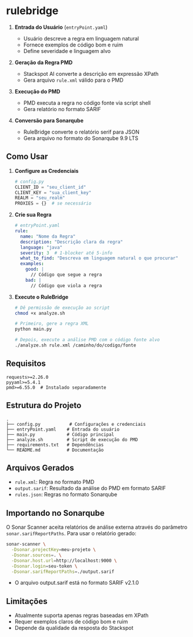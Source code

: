 # rulebridge

1. **Entrada do Usuário** (`entryPoint.yaml`)
   - Usuário descreve a regra em linguagem natural
   - Fornece exemplos de código bom e ruim
   - Define severidade e linguagem alvo

2. **Geração da Regra PMD**
   - Stackspot AI converte a descrição em expressão XPath
   - Gera arquivo `rule.xml` válido para o PMD

3. **Execução do PMD**
   - PMD executa a regra no código fonte via script shell
   - Gera relatório no formato SARIF

4. **Conversão para Sonarqube**
   - RuleBridge converte o relatório serif para JSON
   - Gera arquivo no formato do Sonarqube 9.9 LTS

## Como Usar

1. **Configure as Credenciais**
   ```python
   # config.py
   CLIENT_ID = "seu_client_id"
   CLIENT_KEY = "sua_client_key"
   REALM = "seu_realm"
   PROXIES = {}  # se necessário
   ```

2. **Crie sua Regra**
   ```yaml
   # entryPoint.yaml
   rule:
     name: "Nome da Regra"
     description: "Descrição clara da regra"
     language: "java"
     severity: 3  # 1-blocker até 5-info
     what_to_find: "Descreva em linguagem natural o que procurar"
     examples:
       good: |
         // Código que segue a regra
       bad: |
         // Código que viola a regra
   ```

3. **Execute o RuleBridge**
   ```bash
   # Dê permissão de execução ao script
   chmod +x analyze.sh
   
   # Primeiro, gere a regra XML
   python main.py
   
   # Depois, execute a análise PMD com o código fonte alvo
   ./analyze.sh rule.xml /caminho/do/codigo/fonte
   ```

## Requisitos

```
requests>=2.26.0
pyyaml>=5.4.1
pmd>=6.55.0  # Instalado separadamente
```

## Estrutura do Projeto

```
.
├── config.py           # Configurações e credenciais
├── entryPoint.yaml    # Entrada do usuário
├── main.py            # Código principal
├── analyze.sh         # Script de execução do PMD
├── requirements.txt   # Dependências
└── README.md          # Documentação
```

## Arquivos Gerados

- `rule.xml`: Regra no formato PMD
- `output.sarif`: Resultado da análise do PMD em formato SARIF
- `rules.json`: Regras no formato Sonarqube

## Importando no Sonarqube

O Sonar Scanner aceita relatórios de análise externa através do parâmetro `sonar.sarifReportPaths`. Para usar o relatório gerado:

```bash
sonar-scanner \
  -Dsonar.projectKey=meu-projeto \
  -Dsonar.sources=. \
  -Dsonar.host.url=http://localhost:9000 \
  -Dsonar.login=seu-token \
  -Dsonar.sarifReportPaths=./output.sarif
```

- O arquivo output.sarif está no formato SARIF v2.1.0

## Limitações

- Atualmente suporta apenas regras baseadas em XPath
- Requer exemplos claros de código bom e ruim
- Depende da qualidade da resposta do Stackspot